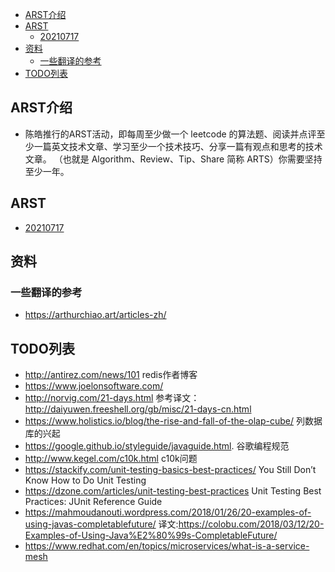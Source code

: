- [ARST介绍](#arst介绍)
- [ARST](#arst)
  * [20210717](#20210717)
- [资料](#资料)
  * [一些翻译的参考](#一些翻译的参考)
- [TODO列表](#todo列表)


## ARST介绍
+ 陈皓推行的ARST活动，即每周至少做一个 leetcode 的算法题、阅读并点评至少一篇英文技术文章、学习至少一个技术技巧、分享一篇有观点和思考的技术文章。
（也就是 Algorithm、Review、Tip、Share 简称 ARTS）你需要坚持至少一年。


## ARST
+ [20210717](https://github.com/X-Leonidas/ARST/blob/main/src/2021%E5%B9%B47%E6%9C%8817%E6%97%A5.md)


## 资料
### 一些翻译的参考
+ https://arthurchiao.art/articles-zh/

## TODO列表
+ http://antirez.com/news/101    redis作者博客
+ https://www.joelonsoftware.com/
+ http://norvig.com/21-days.html    参考译文：http://daiyuwen.freeshell.org/gb/misc/21-days-cn.html
+ https://www.holistics.io/blog/the-rise-and-fall-of-the-olap-cube/ 列数据库的兴起
+ https://google.github.io/styleguide/javaguide.html. 谷歌编程规范
+ http://www.kegel.com/c10k.html c10k问题
+ https://stackify.com/unit-testing-basics-best-practices/ You Still Don’t Know How to Do Unit Testing
+ https://dzone.com/articles/unit-testing-best-practices   Unit Testing Best Practices: JUnit Reference Guide
+ https://mahmoudanouti.wordpress.com/2018/01/26/20-examples-of-using-javas-completablefuture/ 译文:https://colobu.com/2018/03/12/20-Examples-of-Using-Java%E2%80%99s-CompletableFuture/
+ https://www.redhat.com/en/topics/microservices/what-is-a-service-mesh
